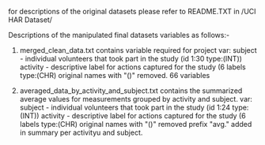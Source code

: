 for descriptions of the original datasets please refer to README.TXT in /UCI HAR Dataset/

Descriptions of the manipulated final datasets variables as follows:-
  1.  merged_clean_data.txt contains variable required for project
    var:  subject - individual volunteers that took part in the study (id 1:30 type:(INT))
          activity - descriptive label for actions captured for the study (6 labels type:(CHR)
          <mean and std. measurements> original names with "()" removed. 66 variables
          
   2. averaged_data_by_activity_and_subject.txt contains the summarized average values for measurements grouped by activity and subject.
    var:  subject - individual volunteers that took part in the study (id 1:24 type:(INT))
          activity - descriptive label for actions captured for the study (6 labels type:(CHR)
          <averaged measurements> original names with "()" removed prefix "avg." added in summary per activityu and subject. 
